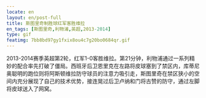 ```yaml
---
locate: en
layout: en/post-full
title: 斯图里奇制胜球红军客胜维拉
en_tags: [斯图里奇,利物浦,英超,2013-2014]
type: gif
featimg: 7bb8bd97gy1fxix8ou4c7g20bo0684qr.gif
---
```


2013-2014赛季英超第2轮，红军1-0客胜维拉。第21分钟，利物浦通过一系列精妙的配合率先打破了僵局。西班牙后卫恩里克在左路将皮球塞到了禁区内，库蒂尼奥聪明的跑位则将阿斯顿维拉防守球员的注意力吸引走，斯图里奇在禁区狭小的空间内充分展现了自己的技术优势，接连晃过后卫卢纳和门将古赞的防守，通过左脚将皮球送入了网窝。